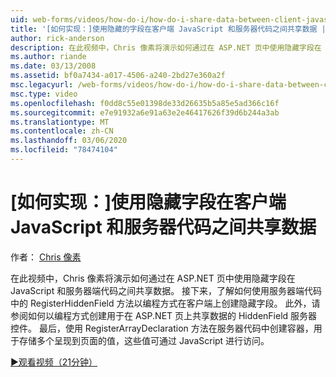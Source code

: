 ```yaml
---
uid: web-forms/videos/how-do-i/how-do-i-share-data-between-client-javascript-and-server-code-using-a-hidden-field
title: '[如何实现：]使用隐藏的字段在客户端 JavaScript 和服务器代码之间共享数据 |Microsoft Docs'
author: rick-anderson
description: 在此视频中，Chris 像素将演示如何通过在 ASP.NET 页中使用隐藏字段在 JavaScript 和服务器端代码之间共享数据。 接下来，了解如何
ms.author: riande
ms.date: 03/13/2008
ms.assetid: bf0a7434-a017-4506-a240-2bd27e360a2f
msc.legacyurl: /web-forms/videos/how-do-i/how-do-i-share-data-between-client-javascript-and-server-code-using-a-hidden-field
msc.type: video
ms.openlocfilehash: f0dd8c55e01398de33d26635b5a85e5ad366c16f
ms.sourcegitcommit: e7e91932a6e91a63e2e46417626f39d6b244a3ab
ms.translationtype: MT
ms.contentlocale: zh-CN
ms.lasthandoff: 03/06/2020
ms.locfileid: "78474104"
---
```

# <a name="how-do-i-share-data-between-client-javascript-and-server-code-using-a-hidden-field"></a>[如何实现：]使用隐藏字段在客户端 JavaScript 和服务器代码之间共享数据

作者： [Chris 像素](https://twitter.com/chrispels)

在此视频中，Chris 像素将演示如何通过在 ASP.NET 页中使用隐藏字段在 JavaScript 和服务器端代码之间共享数据。 接下来，了解如何使用服务器端代码中的 RegisterHiddenField 方法以编程方式在客户端上创建隐藏字段。 此外，请参阅如何以编程方式创建用于在 ASP.NET 页上共享数据的 HiddenField 服务器控件。 最后，使用 RegisterArrayDeclaration 方法在服务器代码中创建容器，用于存储多个呈现到页面的值，这些值可通过 JavaScript 进行访问。

[&#9654;观看视频（21分钟）](https://channel9.msdn.com/Blogs/ASP-NET-Site-Videos/how-do-i-share-data-between-client-javascript-and-server-code-using-a-hidden-field)
